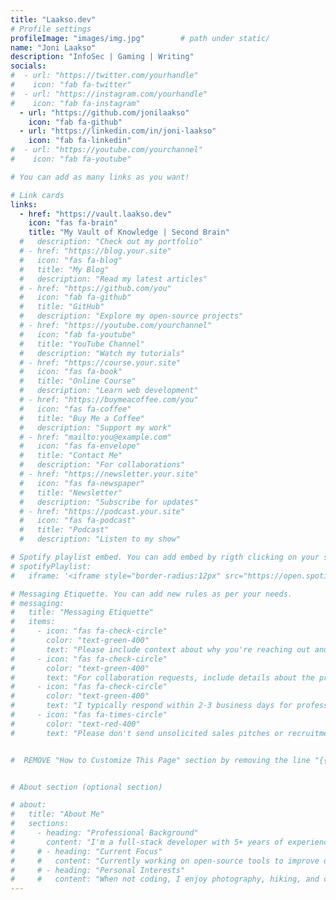 ```yaml
---
title: "Laakso.dev"
# Profile settings
profileImage: "images/img.jpg"        # path under static/
name: "Joni Laakso"
description: "InfoSec | Gaming | Writing"
socials:
#  - url: "https://twitter.com/yourhandle"
#    icon: "fab fa-twitter"
#  - url: "https://instagram.com/yourhandle"
#    icon: "fab fa-instagram"
  - url: "https://github.com/jonilaakso"
    icon: "fab fa-github"
  - url: "https://linkedin.com/in/joni-laakso"
    icon: "fab fa-linkedin"
#  - url: "https://youtube.com/yourchannel"
#    icon: "fab fa-youtube"

# You can add as many links as you want!

# Link cards
links:
  - href: "https://vault.laakso.dev"
    icon: "fas fa-brain"
    title: "My Vault of Knowledge | Second Brain"
  #   description: "Check out my portfolio"
  # - href: "https://blog.your.site"
  #   icon: "fas fa-blog"
  #   title: "My Blog"
  #   description: "Read my latest articles"
  # - href: "https://github.com/you"
  #   icon: "fab fa-github"
  #   title: "GitHub"
  #   description: "Explore my open-source projects"
  # - href: "https://youtube.com/yourchannel"
  #   icon: "fab fa-youtube"
  #   title: "YouTube Channel"
  #   description: "Watch my tutorials"
  # - href: "https://course.your.site"
  #   icon: "fas fa-book"
  #   title: "Online Course"
  #   description: "Learn web development"
  # - href: "https://buymeacoffee.com/you"
  #   icon: "fas fa-coffee"
  #   title: "Buy Me a Coffee"
  #   description: "Support my work"
  # - href: "mailto:you@example.com"
  #   icon: "fas fa-envelope"
  #   title: "Contact Me"
  #   description: "For collaborations"
  # - href: "https://newsletter.your.site"
  #   icon: "fas fa-newspaper"
  #   title: "Newsletter"
  #   description: "Subscribe for updates"
  # - href: "https://podcast.your.site"
  #   icon: "fas fa-podcast"
  #   title: "Podcast"
  #   description: "Listen to my show"

# Spotify playlist embed. You can add embed by rigth clicking on your spotify playlist -> Share -> Copy embed. After copying the embed, replace it with the iframe below.
# spotifyPlaylist:
#   iframe: '<iframe style="border-radius:12px" src="https://open.spotify.com/embed/playlist/6zcsSLDrLiCpX8KDzNiIhS?utm_source=generator" width="100%" height="152" frameborder="0" allow="autoplay; clipboard-write; encrypted-media; fullscreen; picture-in-picture" loading="lazy"></iframe>'

# Messaging Etiquette. You can add new rules as per your needs.
# messaging:
#   title: "Messaging Etiquette"
#   items:
#     - icon: "fas fa-check-circle"
#       color: "text-green-400"
#       text: "Please include context about why you're reaching out and how I can help."
#     - icon: "fas fa-check-circle"
#       color: "text-green-400"
#       text: "For collaboration requests, include details about the project scope and timeline."
#     - icon: "fas fa-check-circle"
#       color: "text-green-400"
#       text: "I typically respond within 2-3 business days for professional inquiries."
#     - icon: "fas fa-times-circle"
#       color: "text-red-400"
#       text: "Please don't send unsolicited sales pitches or recruitment messages."


#  REMOVE "How to Customize This Page" section by removing the line "{{ partial "Instructions.html" . }}" in index.html file under layouts/


# About section (optional section)

# about:
#   title: "About Me"
#   sections:
#     - heading: "Professional Background"
#       content: "I'm a full-stack developer with 5+ years of experience building web applications. Specialized in JavaScript frameworks and cloud architecture."
#     # - heading: "Current Focus"
#     #   content: "Currently working on open-source tools to improve developer productivity and accessibility in web development."
#     # - heading: "Personal Interests"
#     #   content: "When not coding, I enjoy photography, hiking, and contributing to local tech communities through mentorship programs."
---
```

